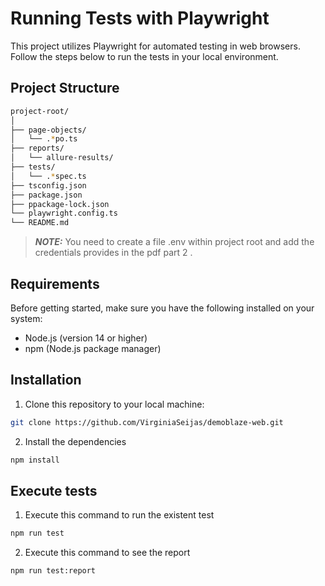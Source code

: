 # Running Tests with Playwright

This project utilizes Playwright for automated testing in web browsers. Follow the steps below to run the tests in your local environment.

## Project Structure


```bash
project-root/
│
├── page-objects/
│   └── .*po.ts
├── reports/
│   └── allure-results/
├── tests/
│   └── .*spec.ts
├── tsconfig.json
├── package.json
├── ppackage-lock.json
└── playwright.config.ts
└── README.md
```

> **_NOTE:_**  You need to create a file .env within project root and add the credentials provides in the pdf part 2 .


## Requirements

Before getting started, make sure you have the following installed on your system:

- Node.js (version 14 or higher)
- npm (Node.js package manager)

## Installation

1. Clone this repository to your local machine:

```bash
git clone https://github.com/VirginiaSeijas/demoblaze-web.git
```
2. Install the dependencies 
```bash
npm install
```

## Execute tests
1. Execute this command to run the existent test

```bash
npm run test
```

2. Execute this command to see the report 

```bash
npm run test:report
```




